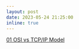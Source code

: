 ```yaml
---
layout: post
date: 2023-05-24 21:25:00
inline: true
---
```


<a href="https://seyoungnam.github.io/network/01-osi-tcpip/">01 OSI vs TCP/IP Model</a>
